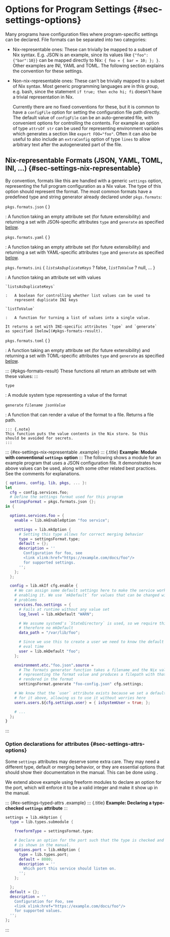 # Options for Program Settings {#sec-settings-options}

Many programs have configuration files where program-specific settings
can be declared. File formats can be separated into two categories:

-   Nix-representable ones: These can trivially be mapped to a subset of
    Nix syntax. E.g. JSON is an example, since its values like
    `{"foo":{"bar":10}}` can be mapped directly to Nix:
    `{ foo = { bar = 10; }; }`. Other examples are INI, YAML and TOML.
    The following section explains the convention for these settings.

-   Non-nix-representable ones: These can\'t be trivially mapped to a
    subset of Nix syntax. Most generic programming languages are in this
    group, e.g. bash, since the statement `if true; then echo hi; fi`
    doesn\'t have a trivial representation in Nix.

    Currently there are no fixed conventions for these, but it is common
    to have a `configFile` option for setting the configuration file
    path directly. The default value of `configFile` can be an
    auto-generated file, with convenient options for controlling the
    contents. For example an option of type `attrsOf str` can be used
    for representing environment variables which generates a section
    like `export FOO="foo"`. Often it can also be useful to also include
    an `extraConfig` option of type `lines` to allow arbitrary text
    after the autogenerated part of the file.

## Nix-representable Formats (JSON, YAML, TOML, INI, \...) {#sec-settings-nix-representable}

By convention, formats like this are handled with a generic `settings`
option, representing the full program configuration as a Nix value. The
type of this option should represent the format. The most common formats
have a predefined type and string generator already declared under
`pkgs.formats`:

`pkgs.formats.json` { }

:   A function taking an empty attribute set (for future extensibility)
    and returning a set with JSON-specific attributes `type` and
    `generate` as specified [below](#pkgs-formats-result).

`pkgs.formats.yaml` { }

:   A function taking an empty attribute set (for future extensibility)
    and returning a set with YAML-specific attributes `type` and
    `generate` as specified [below](#pkgs-formats-result).

`pkgs.formats.ini` { *`listsAsDuplicateKeys`* ? false, *`listToValue`* ? null, \... }

:   A function taking an attribute set with values

    `listsAsDuplicateKeys`

    :   A boolean for controlling whether list values can be used to
        represent duplicate INI keys

    `listToValue`

    :   A function for turning a list of values into a single value.

    It returns a set with INI-specific attributes `type` and `generate`
    as specified [below](#pkgs-formats-result).

`pkgs.formats.toml` { }

:   A function taking an empty attribute set (for future extensibility)
    and returning a set with TOML-specific attributes `type` and
    `generate` as specified [below](#pkgs-formats-result).

::: {#pkgs-formats-result}
These functions all return an attribute set with these values:
:::

`type`

:   A module system type representing a value of the format

`generate` *`filename jsonValue`*

:   A function that can render a value of the format to a file. Returns
    a file path.

    ::: {.note}
    This function puts the value contents in the Nix store. So this
    should be avoided for secrets.
    :::

::: {#ex-settings-nix-representable .example}
::: {.title}
**Example: Module with conventional `settings` option**
:::
The following shows a module for an example program that uses a JSON
configuration file. It demonstrates how above values can be used, along
with some other related best practices. See the comments for
explanations.

```nix
{ options, config, lib, pkgs, ... }:
let
  cfg = config.services.foo;
  # Define the settings format used for this program
  settingsFormat = pkgs.formats.json {};
in {

  options.services.foo = {
    enable = lib.mkEnableOption "foo service";

    settings = lib.mkOption {
      # Setting this type allows for correct merging behavior
      type = settingsFormat.type;
      default = {};
      description = ''
        Configuration for foo, see
        <link xlink:href="https://example.com/docs/foo"/>
        for supported settings.
      '';
    };
  };

  config = lib.mkIf cfg.enable {
    # We can assign some default settings here to make the service work by just
    # enabling it. We use `mkDefault` for values that can be changed without
    # problems
    services.foo.settings = {
      # Fails at runtime without any value set
      log_level = lib.mkDefault "WARN";

      # We assume systemd's `StateDirectory` is used, so we require this value,
      # therefore no mkDefault
      data_path = "/var/lib/foo";

      # Since we use this to create a user we need to know the default value at
      # eval time
      user = lib.mkDefault "foo";
    };

    environment.etc."foo.json".source =
      # The formats generator function takes a filename and the Nix value
      # representing the format value and produces a filepath with that value
      # rendered in the format
      settingsFormat.generate "foo-config.json" cfg.settings;

    # We know that the `user` attribute exists because we set a default value
    # for it above, allowing us to use it without worries here
    users.users.${cfg.settings.user} = { isSystemUser = true; };

    # ...
  };
}
```
:::

### Option declarations for attributes {#sec-settings-attrs-options}

Some `settings` attributes may deserve some extra care. They may need a
different type, default or merging behavior, or they are essential
options that should show their documentation in the manual. This can be
done using [](#sec-freeform-modules).

We extend above example using freeform modules to declare an option for
the port, which will enforce it to be a valid integer and make it show
up in the manual.

::: {#ex-settings-typed-attrs .example}
::: {.title}
**Example: Declaring a type-checked `settings` attribute**
:::
```nix
settings = lib.mkOption {
  type = lib.types.submodule {

    freeformType = settingsFormat.type;

    # Declare an option for the port such that the type is checked and this option
    # is shown in the manual.
    options.port = lib.mkOption {
      type = lib.types.port;
      default = 8080;
      description = ''
        Which port this service should listen on.
      '';
    };

  };
  default = {};
  description = ''
    Configuration for Foo, see
    <link xlink:href="https://example.com/docs/foo"/>
    for supported values.
  '';
};
```
:::
